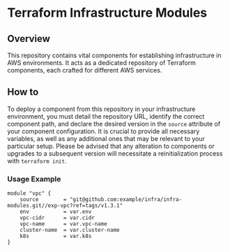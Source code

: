 # Terraform Infrastructure Modules

## Overview

This repository contains vital components for establishing infrastructure in AWS environments. It acts as a dedicated repository of Terraform components, each crafted for different AWS services.

## How to

To deploy a component from this repository in your infrastructure environment, you must detail the repository URL, identify the correct component path, and declare the desired version in the `source` attribute of your component configuration. It is crucial to provide all necessary variables, as well as any additional ones that may be relevant to your particular setup. Please be advised that any alteration to components or upgrades to a subsequent version will necessitate a reinitialization process with `terraform init`.

### Usage Example

```hcl
module "vpc" {
    source        = "git@github.com:example/infra/infra-modules.git//exp-vpc?ref=tags/v1.3.1"
    env           = var.env
    vpc-cidr      = var.cidr
    vpc-name      = var.vpc-name
    cluster-name  = var.cluster-name
    k8s           = var.k8s
}
```
